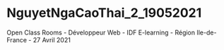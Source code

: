 # NguyetNgaCaoThai_2_19052021
Open Class Rooms - Développeur Web - IDF E-learning - Région Ile-de-France - 27 Avril 2021
